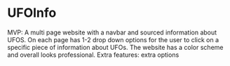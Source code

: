 # UFOInfo
MVP: A multi page website with a navbar and sourced information about UFOS. On each page has 1-2 drop down options for the user to click on a specific piece of information about UFOs. The website has a color scheme and overall looks professional.
Extra features: extra options
